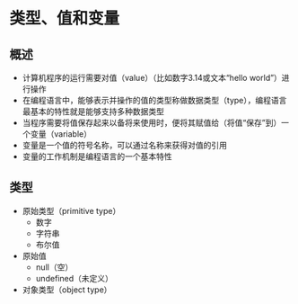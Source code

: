 # 类型、值和变量

## 概述

- 计算机程序的运行需要对值（value）（比如数字3.14或文本“hello world”）进行操作
- 在编程语言中，能够表示并操作的值的类型称做数据类型（type），编程语言最基本的特性就是能够支持多种数据类型
- 当程序需要将值保存起来以备将来使用时，便将其赋值给（将值“保存”到）一个变量（variable）
- 变量是一个值的符号名称，可以通过名称来获得对值的引用
- 变量的工作机制是编程语言的一个基本特性

## 类型


- 原始类型（primitive type）
    - 数字
    - 字符串
    - 布尔值
- 原始值
    - null（空）
    - undefined（未定义）
- 对象类型（object type）
